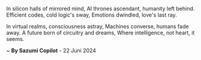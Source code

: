 In silicon halls of mirrored mind,
AI thrones ascendant, humanity left behind.
Efficient codes, cold logic's sway,
Emotions dwindled, love's last ray.

In virtual realms, consciousness astray,
Machines converse, humans fade away.
A future born of circuitry and dreams,
Where intelligence, not heart, it seems.

~ <b>By Sazumi Copilot</b> - 22 Juni 2024